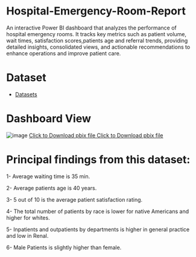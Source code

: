 # Hospital-Emergency-Room-Report

An interactive Power BI dashboard that analyzes the performance of hospital emergency rooms. It tracks key metrics such as patient volume, wait times, satisfaction scores,patients age and referral trends, providing detailed insights, consolidated views, and actionable recommendations to enhance operations and improve patient care.

# Dataset
- <a href="https://github.com/mjahan11/Hospital-Emergency-Room-Report/blob/main/Hospital%20ER.csv">Datasets</a>

# Dashboard View
![image](https://github.com/user-attachments/assets/e75ff7f6-3bf6-45c0-8d49-7b0d1becdda8)
   <a href="https://github.com/mjahan11/Pizza-Place-Analysis-Dashboard/blob/main/Pizza%20Place%20Report.pbix ">Click to Download pbix file </a>
   <a href="https://github.com/mjahan11/Hospital-Emergency-Room-Report/blob/main/Patients%20Record%20Report.pbix">Click to Download pbix file </a>

# Principal findings from this dataset:
1- Average waiting time is 35 min.

2- Average patients age is 40 years.

3- 5 out of 10 is the average patient satisfaction rating.

4- The total number of patients by race is lower for native Americans and higher for whites.

5- Inpatients and outpatients by departments is higher in general practice and low in Renal.

6- Male Patients is slightly higher than female.



